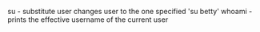 su - substitute user changes user to the one specified 'su betty'
whoami - prints the effective username of the current user
